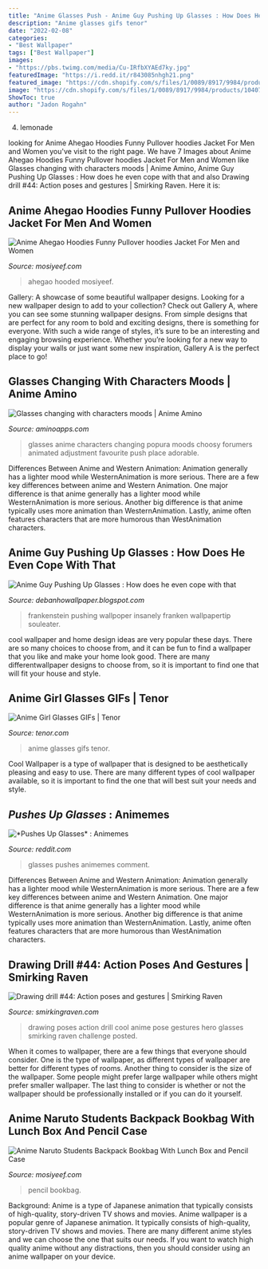 ```yaml
---
title: "Anime Glasses Push - Anime Guy Pushing Up Glasses : How Does He Even Cope With That"
description: "Anime glasses gifs tenor"
date: "2022-02-08"
categories:
- "Best Wallpaper"
tags: ["Best Wallpaper"]
images:
- "https://pbs.twimg.com/media/Cu-IRfbXYAEd7ky.jpg"
featuredImage: "https://i.redd.it/r843085nhgh21.png"
featured_image: "https://cdn.shopify.com/s/files/1/0089/8917/9984/products/10407677207_1834190986.32x32_1024x1024@2x.jpg?v=1566877668"
image: "https://cdn.shopify.com/s/files/1/0089/8917/9984/products/10407677207_1834190986.32x32_1024x1024@2x.jpg?v=1566877668"
ShowToc: true
author: "Jadon Rogahn"
---
```



4. lemonade 

	

		
looking for Anime Ahegao Hoodies Funny Pullover hoodies Jacket For Men and Women you've visit to the right page. We have 7 Images about Anime Ahegao Hoodies Funny Pullover hoodies Jacket For Men and Women like Glasses changing with characters moods | Anime Amino, Anime Guy Pushing Up Glasses : How does he even cope with that and also Drawing drill #44: Action poses and gestures | Smirking Raven. Here it is:
		
    
## Anime Ahegao Hoodies Funny Pullover Hoodies Jacket For Men And Women

<img loading=lazy src="https://cdn.shopify.com/s/files/1/0089/8917/9984/products/Anime_Ahegao_Face_Funny_Hoodies_4_1024x1024@2x.jpg?v=1559549856" onerror="this.onerror=null;this.src='https://tse4.mm.bing.net/th?id=OIP.ZBb7BZaZsfJVKfPxs6KKpwHaHa&amp;pid=15.1';" alt="Anime Ahegao Hoodies Funny Pullover hoodies Jacket For Men and Women">

_Source: mosiyeef.com_

>ahegao hooded mosiyeef. 

	

Gallery: A showcase of some beautiful wallpaper designs.
Looking for a new wallpaper design to add to your collection? Check out Gallery A, where you can see some stunning wallpaper designs. From simple designs that are perfect for any room to bold and exciting designs, there is something for everyone. With such a wide range of styles, it’s sure to be an interesting and engaging browsing experience. Whether you’re looking for a new way to display your walls or just want some new inspiration, Gallery A is the perfect place to go!





	
	
    
## Glasses Changing With Characters Moods | Anime Amino

<img loading=lazy src="http://pa1.narvii.com/5794/bee7ff8c021eea7a0ae0c8c588109318a10480f0_hq.gif" onerror="this.onerror=null;this.src='https://tse2.mm.bing.net/th?id=OIP.-QHx5_pHJ02tqpnFwr6GRQHaEJ&amp;pid=15.1';" alt="Glasses changing with characters moods | Anime Amino">

_Source: aminoapps.com_

>glasses anime characters changing popura moods choosy forumers animated adjustment favourite push place adorable. 

	

Differences Between Anime and Western Animation: Animation generally has a lighter mood while WesternAnimation is more serious.
There are a few key differences between anime and Western Animation. One major difference is that anime generally has a lighter mood while WesternAnimation is more serious. Another big difference is that anime typically uses more animation than WesternAnimation. Lastly, anime often features characters that are more humorous than WestAnimation characters.

    
## Anime Guy Pushing Up Glasses : How Does He Even Cope With That

<img loading=lazy src="https://pbs.twimg.com/media/Cu-IRfbXYAEd7ky.jpg" onerror="this.onerror=null;this.src='https://tse1.mm.bing.net/th?id=OIP.GWAIC37mM5M2AGgRQMhgXQHaEK&amp;pid=15.1';" alt="Anime Guy Pushing Up Glasses : How does he even cope with that">

_Source: debanhowallpaper.blogspot.com_

>frankenstein pushing wallpoper insanely franken wallpapertip souleater. 

	

cool wallpaper and home design ideas are very popular these days. There are so many choices to choose from, and it can be fun to find a wallpaper that you like and make your home look good. There are many differentwallpaper designs to choose from, so it is important to find one that will fit your house and style.

    
## Anime Girl Glasses GIFs | Tenor

<img loading=lazy src="https://media1.tenor.com/images/97f82f4bfe10f831ba9dc272c52ec88f/tenor.gif?itemid=11355271" onerror="this.onerror=null;this.src='https://tse4.mm.bing.net/th?id=OIP.l_gvS_4Q-DG6ncJyxS7IjwHaEG&amp;pid=15.1';" alt="Anime Girl Glasses GIFs | Tenor">

_Source: tenor.com_

>anime glasses gifs tenor. 

	

Cool Wallpaper is a type of wallpaper that is designed to be aesthetically pleasing and easy to use. There are many different types of cool wallpaper available, so it is important to find the one that will best suit your needs and style.

    
## *Pushes Up Glasses* : Animemes

<img loading=lazy src="https://i.redd.it/r843085nhgh21.png" onerror="this.onerror=null;this.src='https://tse4.mm.bing.net/th?id=OIP.5l3-dcw8KokZAqTT76LqcgHaEq&amp;pid=15.1';" alt="*Pushes Up Glasses* : Animemes">

_Source: reddit.com_

>glasses pushes animemes comment. 

	

Differences Between Anime and Western Animation: Animation generally has a lighter mood while WesternAnimation is more serious.
There are a few key differences between anime and Western Animation. One major difference is that anime generally has a lighter mood while WesternAnimation is more serious. Another big difference is that anime typically uses more animation than WesternAnimation. Lastly, anime often features characters that are more humorous than WestAnimation characters.

    
## Drawing Drill #44: Action Poses And Gestures | Smirking Raven

<img loading=lazy src="https://smirkingraven.com/wp-content/uploads/2019/08/19-08-14-anime-cool-hero-pose-glasses-by-smirking-raven.png" onerror="this.onerror=null;this.src='https://tse2.mm.bing.net/th?id=OIP.RZ0yKlXmnFH3xmhu0vxgqgHaOC&amp;pid=15.1';" alt="Drawing drill #44: Action poses and gestures | Smirking Raven">

_Source: smirkingraven.com_

>drawing poses action drill cool anime pose gestures hero glasses smirking raven challenge posted. 

	

When it comes to wallpaper, there are a few things that everyone should consider. One is the type of wallpaper, as different types of wallpaper are better for different types of rooms. Another thing to consider is the size of the wallpaper. Some people might prefer large wallpaper while others might prefer smaller wallpaper. The last thing to consider is whether or not the wallpaper should be professionally installed or if you can do it yourself.

    
## Anime Naruto Students Backpack Bookbag With Lunch Box And Pencil Case

<img loading=lazy src="https://cdn.shopify.com/s/files/1/0089/8917/9984/products/10407677207_1834190986.32x32_1024x1024@2x.jpg?v=1566877668" onerror="this.onerror=null;this.src='https://tse2.mm.bing.net/th?id=OIP.PYjwNcJWFB_z2HS2fkt5xAHaHa&amp;pid=15.1';" alt="Anime Naruto Students Backpack Bookbag With Lunch Box and Pencil Case">

_Source: mosiyeef.com_

>pencil bookbag. 

	

Background: Anime is a type of Japanese animation that typically consists of high-quality, story-driven TV shows and movies.
Anime wallpaper is a popular genre of Japanese animation. It typically consists of high-quality, story-driven TV shows and movies. There are many different anime styles and we can choose the one that suits our needs. If you want to watch high quality anime without any distractions, then you should consider using an anime wallpaper on your device.


